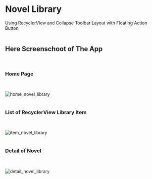 # Novel Library
Using RecyclerView and Collapse Toolbar Layout with Floating Action Button</br></br>

## Here Screenschoot of The App</h2></br>
### Home Page</h3></br>
![home_novel_library](https://user-images.githubusercontent.com/42531869/64187347-af216e80-ce9a-11e9-86e0-5c76ec5e09a4.jpg)</br></br>
### List of RecyclerView Library Item</h3></br>
![item_novel_library](https://user-images.githubusercontent.com/42531869/64187409-c6f8f280-ce9a-11e9-9e89-93e8f8d82b80.jpg)</br></br>
### Detail of Novel </h3></br>
![detail_novel_library](https://user-images.githubusercontent.com/42531869/64187488-e6901b00-ce9a-11e9-8f41-4b58b6de37dc.jpg)





